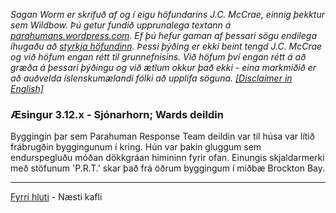 *Sagan Worm er skrifuð af og í eigu höfundarins J.C. McCrae, einnig þekktur sem Wildbow. Þú getur fundið upprunalega textann á [parahumans.wordpress.com](https://parahumans.wordpress.com/). Ef þú hefur gaman af þessari sögu endilega íhugaðu að [styrkja höfundinn](https://parahumans.wordpress.com/support/). Þessi þýðing er ekki beint tengd J.C. McCrae og við höfum engan rétt til grunnefnisins. Við höfum því engan rétt á að græða á þessari þýðingu og við ætlum okkur það ekki - eina markmiðið er að auðvelda íslenskumælandi fólki að upplifa söguna. [[Disclaimer in English]](../../README.md#Fyrirvari)*

### Æsingur 3.12.x - Sjónarhorn; Wards deildin

Byggingin þar sem Parahuman Response Team deildin var til húsa var lítið frábrugðin byggingunum í kring. Hún var þakin gluggum sem endurspegluðu móðan dökkgráan himininn fyrir ofan. Einungis skjaldarmerki með stöfunum 'P.R.T.' skar það frá öðrum byggingum í miðbæ Brockton Bay.



---

[Fyrri hluti](Ormur-03.12.md) - Næsti kafli